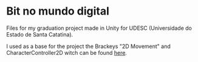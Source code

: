 # Bit no mundo digital
Files for my graduation project made in Unity for UDESC (Universidade do Estado de Santa Catatina).

I used as a base for the project the Brackeys "2D Movement" and CharacterController2D witch can be found [here](https://github.com/Brackeys/2D-Character-Controller).
